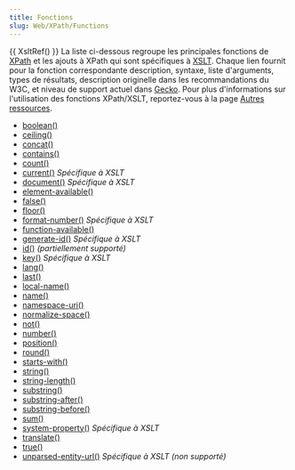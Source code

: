 ```yaml
---
title: Fonctions
slug: Web/XPath/Functions
---
```


{{ XsltRef() }} La liste ci-dessous regroupe les principales fonctions de [XPath](/fr/docs/Web/XPath) et les ajouts à XPath qui sont spécifiques à [XSLT](/fr/docs/Web/XSLT). Chaque lien fournit pour la fonction correspondante description, syntaxe, liste d'arguments, types de résultats, description originelle dans les recommandations du W3C, et niveau de support actuel dans [Gecko](/fr/docs/Web//Gecko). Pour plus d'informations sur l'utilisation des fonctions XPath/XSLT, reportez-vous à la page [Autres ressources](/fr/docs/Web/XSLT/Transformations_XML_avec_XSLT/Autres_ressources).

- [boolean()](Fonctions/boolean)
- [ceiling()](Fonctions/ceiling)
- [concat()](Fonctions/concat)
- [contains()](Fonctions/contains)
- [count()](Fonctions/count)
- [current()](Fonctions/current) _Spécifique à XSLT_
- [document()](Fonctions/document) _Spécifique à XSLT_
- [element-available()](Fonctions/element-available)
- [false()](Fonctions/false)
- [floor()](Fonctions/floor)
- [format-number()](Fonctions/format-number) _Spécifique à XSLT_
- [function-available()](Fonctions/function-available)
- [generate-id()](Fonctions/generate-id) _Spécifique à XSLT_
- [id()](Fonctions/id) _(partiellement supporté)_
- [key()](Fonctions/key) _Spécifique à XSLT_
- [lang()](Fonctions/lang)
- [last()](Fonctions/last)
- [local-name()](Fonctions/local-name)
- [name()](Fonctions/name)
- [namespace-uri()](Fonctions/namespace-uri)
- [normalize-space()](Fonctions/normalize-space)
- [not()](Fonctions/not)
- [number()](Fonctions/number)
- [position()](Fonctions/position)
- [round()](Fonctions/round)
- [starts-with()](Fonctions/starts-with)
- [string()](Fonctions/string)
- [string-length()](Fonctions/string-length)
- [substring()](Fonctions/substring)
- [substring-after()](Fonctions/substring-after)
- [substring-before()](Fonctions/substring-before)
- [sum()](Fonctions/sum)
- [system-property()](Fonctions/system-property) _Spécifique à XSLT_
- [translate()](Fonctions/translate)
- [true()](Fonctions/true)
- [unparsed-entity-url()](Fonctions/unparsed-entity-url) _Spécifique à XSLT_ _(non supporté)_

